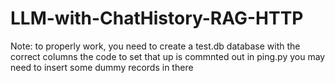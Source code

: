 # LLM-with-ChatHistory-RAG-HTTP

Note: to properly work, you need to create a test.db database with the correct columns
the code to set that up is commnted out in ping.py
you may need to insert some dummy records in there 
